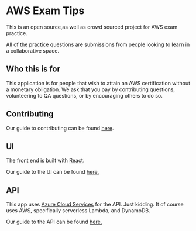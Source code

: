 # AWS Exam Tips

This is an open source,as well as crowd sourced project for AWS exam practice.

All of the practice questions are submissions from people looking to learn in a collaborative space.

## Who this is for

This application is for people that wish to attain an AWS certification without a monetary obligation. We ask that you pay by contributing questions, volunteering to QA questions, or by encouraging others to do so.

## Contributing

Our guide to contributing can be found [here](docs/contributing/README.md).

## UI

The front end is built with [React](https://reactjs.org/).

Our guide to the UI can be found [here.](docs/api/README.md)

## API

This app uses [Azure Cloud Services](https://docs.microsoft.com/en-us/azure/cloud-services/cloud-services-choose-me) for the API. Just kidding. It of course uses AWS, specifically serverless Lambda, and DynamoDB.

Our guide to the API can be found [here.](docs/api/README.md)
